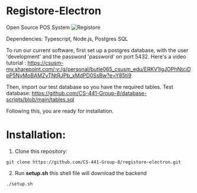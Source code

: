 # Registore-Electron
Open Source POS System
![Registore](https://i.imgur.com/VvN6hW9.png)

Dependencies: Typescript, Node.js, Postgres SQL

To run our current software, first set up a postgres database, with the user 'development' and the password 'password' on port 5432. 
Here's a video tutorial : https://csusm-my.sharepoint.com/:v:/g/personal/butle065_csusm_edu/ERKV1lgJOPhNtciDpP5NvMoBAMZyTNtRJPb_xMdPD0SsBw?e=Y85ti9

Then, import our test database so you have the required tables.
Test database: https://github.com/CS-441-Group-8/database-scripts/blob/main/tables.sql


Following this, you are ready for installation.
# Installation:
1. Clone this repository: 
```
git clone https://github.com/CS-441-Group-8/registore-electron.git
```

2. Run <b>setup.sh</b> this shell file will download the backend
```
./setup.sh
```
